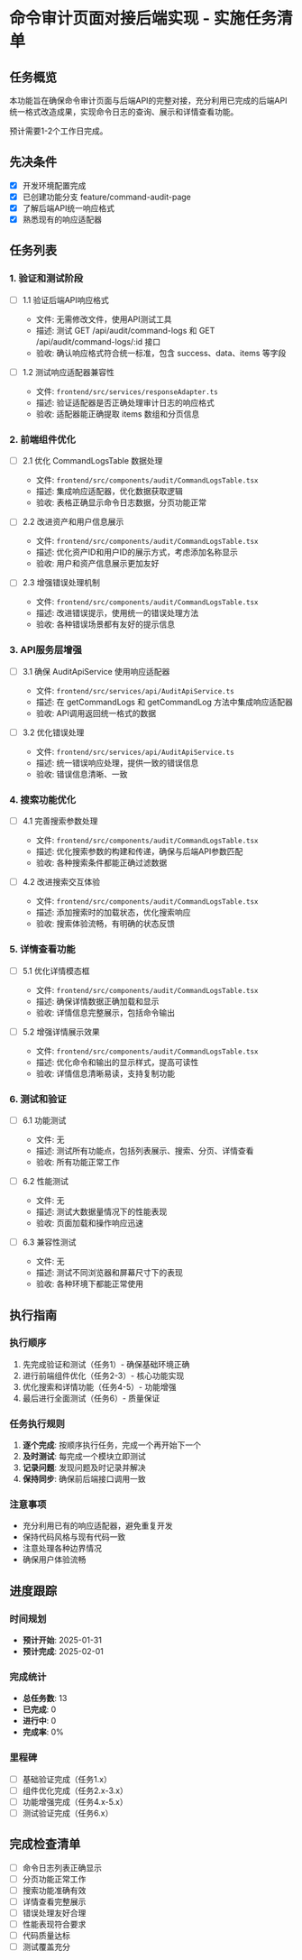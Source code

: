 # 命令审计页面对接后端实现 - 实施任务清单

## 任务概览
本功能旨在确保命令审计页面与后端API的完整对接，充分利用已完成的后端API统一格式改造成果，实现命令日志的查询、展示和详情查看功能。

预计需要1-2个工作日完成。

## 先决条件
- [x] 开发环境配置完成
- [x] 已创建功能分支 feature/command-audit-page
- [x] 了解后端API统一响应格式
- [x] 熟悉现有的响应适配器

## 任务列表

### 1. 验证和测试阶段
- [ ] 1.1 验证后端API响应格式
  - 文件: 无需修改文件，使用API测试工具
  - 描述: 测试 GET /api/audit/command-logs 和 GET /api/audit/command-logs/:id 接口
  - 验收: 确认响应格式符合统一标准，包含 success、data、items 等字段

- [ ] 1.2 测试响应适配器兼容性
  - 文件: `frontend/src/services/responseAdapter.ts`
  - 描述: 验证适配器是否正确处理审计日志的响应格式
  - 验收: 适配器能正确提取 items 数组和分页信息

### 2. 前端组件优化
- [ ] 2.1 优化 CommandLogsTable 数据处理
  - 文件: `frontend/src/components/audit/CommandLogsTable.tsx`
  - 描述: 集成响应适配器，优化数据获取逻辑
  - 验收: 表格正确显示命令日志数据，分页功能正常

- [ ] 2.2 改进资产和用户信息展示
  - 文件: `frontend/src/components/audit/CommandLogsTable.tsx`
  - 描述: 优化资产ID和用户ID的展示方式，考虑添加名称显示
  - 验收: 用户和资产信息展示更加友好

- [ ] 2.3 增强错误处理机制
  - 文件: `frontend/src/components/audit/CommandLogsTable.tsx`
  - 描述: 改进错误提示，使用统一的错误处理方法
  - 验收: 各种错误场景都有友好的提示信息

### 3. API服务层增强
- [ ] 3.1 确保 AuditApiService 使用响应适配器
  - 文件: `frontend/src/services/api/AuditApiService.ts`
  - 描述: 在 getCommandLogs 和 getCommandLog 方法中集成响应适配器
  - 验收: API调用返回统一格式的数据

- [ ] 3.2 优化错误处理
  - 文件: `frontend/src/services/api/AuditApiService.ts`
  - 描述: 统一错误响应处理，提供一致的错误信息
  - 验收: 错误信息清晰、一致

### 4. 搜索功能优化
- [ ] 4.1 完善搜索参数处理
  - 文件: `frontend/src/components/audit/CommandLogsTable.tsx`
  - 描述: 优化搜索参数的构建和传递，确保与后端API参数匹配
  - 验收: 各种搜索条件都能正确过滤数据

- [ ] 4.2 改进搜索交互体验
  - 文件: `frontend/src/components/audit/CommandLogsTable.tsx`
  - 描述: 添加搜索时的加载状态，优化搜索响应
  - 验收: 搜索体验流畅，有明确的状态反馈

### 5. 详情查看功能
- [ ] 5.1 优化详情模态框
  - 文件: `frontend/src/components/audit/CommandLogsTable.tsx`
  - 描述: 确保详情数据正确加载和显示
  - 验收: 详情信息完整展示，包括命令输出

- [ ] 5.2 增强详情展示效果
  - 文件: `frontend/src/components/audit/CommandLogsTable.tsx`
  - 描述: 优化命令和输出的显示样式，提高可读性
  - 验收: 详情信息清晰易读，支持复制功能

### 6. 测试和验证
- [ ] 6.1 功能测试
  - 文件: 无
  - 描述: 测试所有功能点，包括列表展示、搜索、分页、详情查看
  - 验收: 所有功能正常工作

- [ ] 6.2 性能测试
  - 文件: 无
  - 描述: 测试大数据量情况下的性能表现
  - 验收: 页面加载和操作响应迅速

- [ ] 6.3 兼容性测试
  - 文件: 无
  - 描述: 测试不同浏览器和屏幕尺寸下的表现
  - 验收: 各种环境下都能正常使用

## 执行指南

### 执行顺序
1. 先完成验证和测试（任务1）- 确保基础环境正确
2. 进行前端组件优化（任务2-3）- 核心功能实现
3. 优化搜索和详情功能（任务4-5）- 功能增强
4. 最后进行全面测试（任务6）- 质量保证

### 任务执行规则
1. **逐个完成**: 按顺序执行任务，完成一个再开始下一个
2. **及时测试**: 每完成一个模块立即测试
3. **记录问题**: 发现问题及时记录并解决
4. **保持同步**: 确保前后端接口调用一致

### 注意事项
- 充分利用已有的响应适配器，避免重复开发
- 保持代码风格与现有代码一致
- 注意处理各种边界情况
- 确保用户体验流畅

## 进度跟踪

### 时间规划
- **预计开始**: 2025-01-31
- **预计完成**: 2025-02-01

### 完成统计
- **总任务数**: 13
- **已完成**: 0
- **进行中**: 0
- **完成率**: 0%

### 里程碑
- [ ] 基础验证完成（任务1.x）
- [ ] 组件优化完成（任务2.x-3.x）
- [ ] 功能增强完成（任务4.x-5.x）
- [ ] 测试验证完成（任务6.x）

## 完成检查清单
- [ ] 命令日志列表正确显示
- [ ] 分页功能正常工作
- [ ] 搜索功能准确有效
- [ ] 详情查看完整展示
- [ ] 错误处理友好合理
- [ ] 性能表现符合要求
- [ ] 代码质量达标
- [ ] 测试覆盖充分